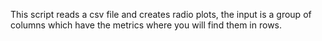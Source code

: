 This script reads a csv file and creates radio plots, the input is a group of columns which have the metrics where you will find them in rows. 
